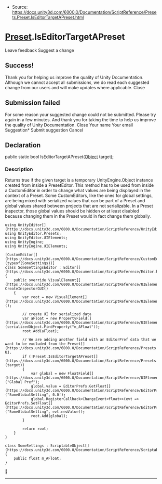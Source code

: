 * Source: https://docs.unity3d.com/6000.0/Documentation/ScriptReference/Presets.Preset.IsEditorTargetAPreset.html

#  [Preset](https://docs.unity3d.com/6000.0/Documentation/ScriptReference/Presets.Preset.html).IsEditorTargetAPreset
Leave feedback
Suggest a change
## Success!
Thank you for helping us improve the quality of Unity Documentation. Although we cannot accept all submissions, we do read each suggested change from our users and will make updates where applicable.
Close
## Submission failed
For some reason your suggested change could not be submitted. Please <a>try again</a> in a few minutes. And thank you for taking the time to help us improve the quality of Unity Documentation.
Close
Your name Your email Suggestion* Submit suggestion
Cancel
## Declaration
public static bool IsEditorTargetAPreset([Object](https://docs.unity3d.com/6000.0/Documentation/ScriptReference/Object.html) target); 
### Description
Returns true if the given target is a temporary UnityEngine.Object instance created from inside a PresetEditor.
This method has to be used from inside a CustomEditor in order to change what values are being displayed in the context of a Preset. Some CustomEditors, like the ones for global settings, are being mixed with serialized values that can be part of a Preset and global values shared between projects that are not serializable. In a Preset inspector, those global values should be hidden or at least disabled because changing them in the Preset would in fact change them globally.
```
using UnityEditor[](https://docs.unity3d.com/6000.0/Documentation/ScriptReference/UnityEditor.html);
using UnityEditor.Presets;
using UnityEditor.UIElements;
using UnityEngine;
using UnityEngine.UIElements;  
  
[CustomEditor[](https://docs.unity3d.com/6000.0/Documentation/ScriptReference/CustomEditor.html)(typeof(SomeSettings))]
class SomeSettingsEditor : Editor[](https://docs.unity3d.com/6000.0/Documentation/ScriptReference/Editor.html)
{
    public override VisualElement[](https://docs.unity3d.com/6000.0/Documentation/ScriptReference/UIElements.VisualElement.html) CreateInspectorGUI()
    {
        var root = new VisualElement[](https://docs.unity3d.com/6000.0/Documentation/ScriptReference/UIElements.VisualElement.html)();  
  
        // create UI for serialized data
        var aFloat = new PropertyField[](https://docs.unity3d.com/6000.0/Documentation/ScriptReference/UIElements.PropertyField.html)(serializedObject.FindProperty("m_AFloat"));
        root.Add(aFloat);  
  
        // We are adding another field with an EditorPref data that we want to be excluded from the Preset[](https://docs.unity3d.com/6000.0/Documentation/ScriptReference/Presets.Preset.html) UI.
        if (!Preset.IsEditorTargetAPreset[](https://docs.unity3d.com/6000.0/Documentation/ScriptReference/Presets.Preset.IsEditorTargetAPreset.html)(target))
        {
            var global = new FloatField[](https://docs.unity3d.com/6000.0/Documentation/ScriptReference/UIElements.FloatField.html)("Global Pref");
            global.value = EditorPrefs.GetFloat[](https://docs.unity3d.com/6000.0/Documentation/ScriptReference/EditorPrefs.GetFloat.html)("SomeGlobalSetting", 0.0f);
            global.RegisterCallback<ChangeEvent<float>>(evt => EditorPrefs.SetFloat[](https://docs.unity3d.com/6000.0/Documentation/ScriptReference/EditorPrefs.SetFloat.html)("SomeGlobalSetting", evt.newValue));
            root.Add(global);
        }  
  
        return root;
    }
}  
  
class SomeSettings : ScriptableObject[](https://docs.unity3d.com/6000.0/Documentation/ScriptReference/ScriptableObject.html)
{
    public float m_AFloat;
}

```

* * *
